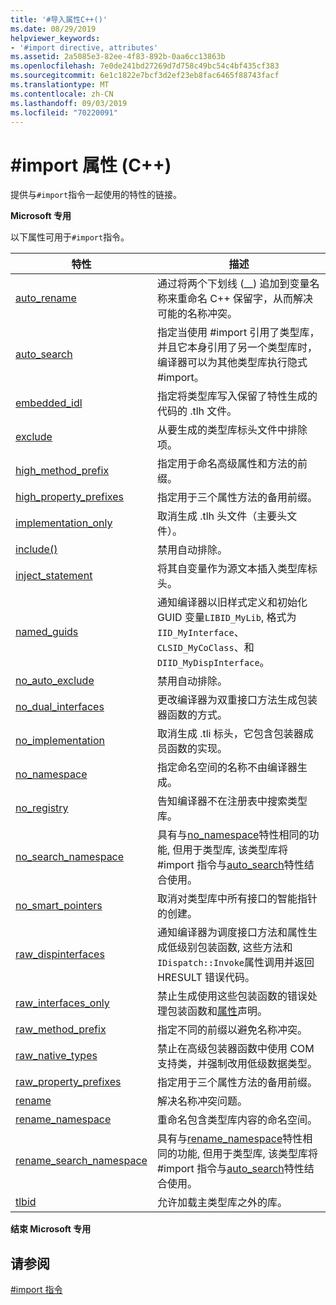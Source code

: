 ```yaml
---
title: '#导入属性C++()'
ms.date: 08/29/2019
helpviewer_keywords:
- '#import directive, attributes'
ms.assetid: 2a5085e3-82ee-4f83-892b-0aa6cc13863b
ms.openlocfilehash: 7e0de241bd27269d7d758c49bc54c4bf435cf383
ms.sourcegitcommit: 6e1c1822e7bcf3d2ef23eb8fac6465f88743facf
ms.translationtype: MT
ms.contentlocale: zh-CN
ms.lasthandoff: 09/03/2019
ms.locfileid: "70220091"
---
```

# <a name="import-attributes-c"></a>#import 属性 (C++)

提供与`#import`指令一起使用的特性的链接。

**Microsoft 专用**

以下属性可用于`#import`指令。

|特性|描述|
|---------------|-----------------|
|[auto_rename](../preprocessor/auto-rename.md)|通过将两个下划线 (__) 追加到变量名称来重命名 C++ 保留字，从而解决可能的名称冲突。|
|[auto_search](../preprocessor/auto-search.md)|指定当使用 #import 引用了类型库，并且它本身引用了另一个类型库时，编译器可以为其他类型库执行隐式 #import。|
|[embedded_idl](../preprocessor/embedded-idl.md)|指定将类型库写入保留了特性生成的代码的 .tlh 文件。|
|[exclude](../preprocessor/exclude-hash-import.md)|从要生成的类型库标头文件中排除项。|
|[high_method_prefix](../preprocessor/high-method-prefix.md)|指定用于命名高级属性和方法的前缀。|
|[high_property_prefixes](../preprocessor/high-property-prefixes.md)|指定用于三个属性方法的备用前缀。|
|[implementation_only](../preprocessor/implementation-only.md)|取消生成 .tlh 头文件（主要头文件）。|
|[include()](../preprocessor/include-parens.md)|禁用自动排除。|
|[inject_statement](../preprocessor/inject-statement.md)|将其自变量作为源文本插入类型库标头。|
|[named_guids](../preprocessor/named-guids.md)|通知编译器以旧样式定义和初始化 GUID 变量`LIBID_MyLib`, 格式为`IID_MyInterface`、 `CLSID_MyCoClass`、和`DIID_MyDispInterface`。|
|[no_auto_exclude](../preprocessor/no-auto-exclude.md)|禁用自动排除。|
|[no_dual_interfaces](../preprocessor/no-dual-interfaces.md)|更改编译器为双重接口方法生成包装器函数的方式。|
|[no_implementation](../preprocessor/no-implementation.md)|取消生成 .tli 标头，它包含包装器成员函数的实现。|
|[no_namespace](../preprocessor/no-namespace.md)|指定命名空间的名称不由编译器生成。|
|[no_registry](../preprocessor/no-registry.md)|告知编译器不在注册表中搜索类型库。|
|[no_search_namespace](../preprocessor/no-search-namespace.md)|具有与[no_namespace](../preprocessor/no-namespace.md)特性相同的功能, 但用于类型库, 该类型库将 #import 指令与[auto_search](../preprocessor/auto-search.md)特性结合使用。|
|[no_smart_pointers](../preprocessor/no-smart-pointers.md)|取消对类型库中所有接口的智能指针的创建。|
|[raw_dispinterfaces](../preprocessor/raw-dispinterfaces.md)|通知编译器为调度接口方法和属性生成低级别包装函数, 这些方法和`IDispatch::Invoke`属性调用并返回 HRESULT 错误代码。|
|[raw_interfaces_only](../preprocessor/raw-interfaces-only.md)|禁止生成使用这些包装函数的错误处理包装函数和[属性](../cpp/property-cpp.md)声明。|
|[raw_method_prefix](../preprocessor/raw-method-prefix.md)|指定不同的前缀以避免名称冲突。|
|[raw_native_types](../preprocessor/raw-native-types.md)|禁止在高级包装器函数中使用 COM 支持类，并强制改用低级数据类型。|
|[raw_property_prefixes](../preprocessor/raw-property-prefixes.md)|指定用于三个属性方法的备用前缀。|
|[rename](../preprocessor/rename-hash-import.md)|解决名称冲突问题。|
|[rename_namespace](../preprocessor/rename-namespace.md)|重命名包含类型库内容的命名空间。|
|[rename_search_namespace](../preprocessor/rename-search-namespace.md)|具有与[rename_namespace](../preprocessor/rename-namespace.md)特性相同的功能, 但用于类型库, 该类型库将 #import 指令与[auto_search](../preprocessor/auto-search.md)特性结合使用。|
|[tlbid](../preprocessor/tlbid.md)|允许加载主类型库之外的库。|

**结束 Microsoft 专用**

## <a name="see-also"></a>请参阅

[#import 指令](../preprocessor/hash-import-directive-cpp.md)